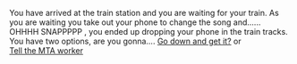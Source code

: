 You have arrived at the train station and you are waiting for your train. As you are waiting you take out your phone to change the song and......  
OHHHH SNAPPPPP , you ended up dropping your phone in the train tracks. You have two options, are you gonna.... 
[Go down and get it?](Electrocution.md)  or   
[Tell the MTA worker](MTA.md)

